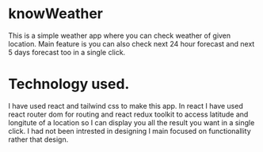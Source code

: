 # knowWeather 

This is a simple weather app where you can check weather of given location. Main feature is you can also check next 24 hour forecast and next 5 days forecast too in a single click.

# Technology used.
I have used react and tailwind css to make this app. In react I have used react router dom for routing and react redux toolkit to access latitude and longitute of a location so I can display you all the result you want in a single click. I had not been intrested in designing I main focused on functionallity rather that design.
